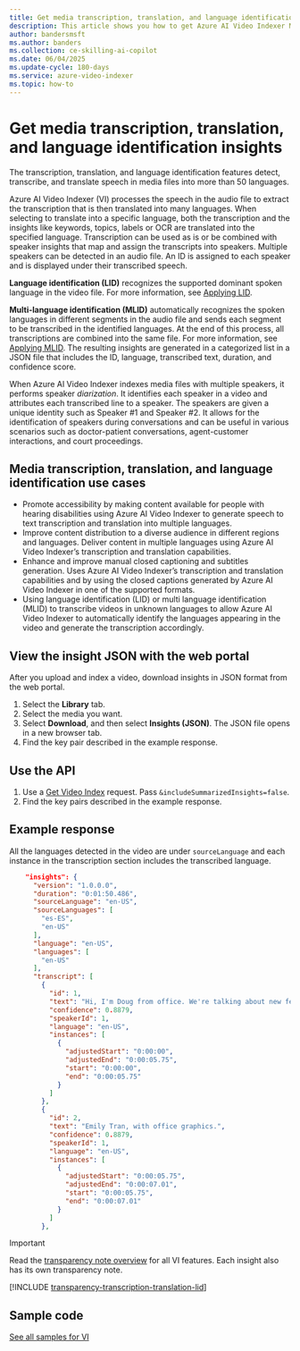 ```yaml
---
title: Get media transcription, translation, and language identification insights
description: This article shows you how to get Azure AI Video Indexer Media transcription, translation, and language identification insights.
author: bandersmsft
ms.author: banders
ms.collection: ce-skilling-ai-copilot
ms.date: 06/04/2025
ms.update-cycle: 180-days
ms.service: azure-video-indexer
ms.topic: how-to
---
```


# Get media transcription, translation, and language identification insights

The transcription, translation, and language identification features detect, transcribe, and translate speech in media files into more than 50 languages.

Azure AI Video Indexer (VI) processes the speech in the audio file to extract the transcription that is then translated into many languages. When selecting to translate into a specific language, both the transcription and the insights like keywords, topics, labels or OCR are translated into the specified language. Transcription can be used as is or be combined with speaker insights that map and assign the transcripts into speakers. Multiple speakers can be detected in an audio file. An ID is assigned to each speaker and is displayed under their transcribed speech.

**Language identification (LID)** recognizes the supported dominant spoken language in the video file. For more information, see [Applying LID](/azure/azure-video-indexer/language-identification-model). 

**Multi-language identification (MLID)** automatically recognizes the spoken languages in different segments in the audio file and sends each segment to be transcribed in the identified languages. At the end of this process, all transcriptions are combined into the same file. For more information, see [Applying MLID](/azure/azure-video-indexer/multi-language-identification-transcription).
The resulting insights are generated in a categorized list in a JSON file that includes the ID, language, transcribed text, duration, and confidence score.

When Azure AI Video Indexer indexes media files with multiple speakers, it performs speaker *diarization*. It identifies each speaker in a video and attributes each transcribed line to a speaker. The speakers are given a unique identity such as Speaker #1 and Speaker #2. It allows for the identification of speakers during conversations and can be useful in various scenarios such as doctor-patient conversations, agent-customer interactions, and court proceedings. 

## Media transcription, translation, and language identification use cases 

- Promote accessibility by making content available for people with hearing disabilities using Azure AI Video Indexer to generate speech to text transcription and translation into multiple languages.
- Improve content distribution to a diverse audience in different regions and languages. Deliver content in multiple languages using Azure AI Video Indexer’s transcription and translation capabilities. 
- Enhance and improve manual closed captioning and subtitles generation. Uses Azure AI Video Indexer’s transcription and translation capabilities and by using the closed captions generated by Azure AI Video Indexer in one of the supported formats.
- Using language identification (LID) or multi language identification (MLID) to transcribe videos in unknown languages to allow Azure AI Video Indexer to automatically identify the languages appearing in the video and generate the transcription accordingly.

## View the insight JSON with the web portal

After you upload and index a video, download insights in JSON format from the web portal.

1. Select the **Library** tab.
1. Select the media you want.
1. Select **Download**, and then select **Insights (JSON)**. The JSON file opens in a new browser tab.
1. Find the key pair described in the example response.

## Use the API

1. Use a [Get Video Index](https://api-portal.videoindexer.ai/api-details#api=Operations&operation=Get-Video-Index) request. Pass `&includeSummarizedInsights=false`.
2. Find the key pairs described in the example response.

## Example response

All the languages detected in the video are under `sourceLanguage` and each instance in the transcription section includes the transcribed language.

```json
    "insights": {
      "version": "1.0.0.0",
      "duration": "0:01:50.486",
      "sourceLanguage": "en-US",
      "sourceLanguages": [
        "es-ES",
        "en-US"
      ],
      "language": "en-US",
      "languages": [
        "en-US"
      ],
      "transcript": [
        {
          "id": 1,
          "text": "Hi, I'm Doug from office. We're talking about new features that office insiders will see first and I have a program manager,",
          "confidence": 0.8879,
          "speakerId": 1,
          "language": "en-US",
          "instances": [
            {
              "adjustedStart": "0:00:00",
              "adjustedEnd": "0:00:05.75",
              "start": "0:00:00",
              "end": "0:00:05.75"
            }
          ]
        },
        {
          "id": 2,
          "text": "Emily Tran, with office graphics.",
          "confidence": 0.8879,
          "speakerId": 1,
          "language": "en-US",
          "instances": [
            {
              "adjustedStart": "0:00:05.75",
              "adjustedEnd": "0:00:07.01",
              "start": "0:00:05.75",
              "end": "0:00:07.01"
            }
          ]
        },
```

> [!IMPORTANT]
> Read the [transparency note overview](/legal/azure-video-indexer/transparency-note?context=/azure/azure-video-indexer/context/context) for all VI features. Each insight also has its own transparency note.

[!INCLUDE [transparency-transcription-translation-lid](./includes/transparency-transcription-translation-lid.md)]

## Sample code

[See all samples for VI](https://github.com/Azure-Samples/azure-video-indexer-samples)

